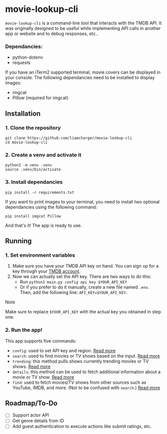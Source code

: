 # movie-lookup-cli

`movie-lookup-cli` is a command-line tool that interacts with the TMDB API. It was originally designed to be useful while implementing API calls in another app or website and to debug responses, etc..

### Dependancies:
- python-dotenv
- requests

If you have an iTerm2 supported terminal, movie covers can be displayed in your console. The following dependancies need to be installed to display images:

- imgcat
- Pillow (required for imgcat)

## Installation

### 1. Clone the repository
```
git clone https://github.com/liamcharger/movie-lookup-cli
cd movie-lookup-cli
```

### 2. Create a venv and activate it
```
python3 -m venv .venv
source .venv/bin/activate
```

### 3. Install dependancies
```
pip install -r requirements.txt
```

If you want to print images to your terminal, you need to install two optional dependancies using the following command:

```
pip install imgcat Pillow
```

And that's it! The app is ready to use.

## Running

### 1. Set environment variables
1. Make sure you have your TMDB API key on hand. You can sign up for a key through your [TMDB account](https://www.themoviedb.org/settings/api).
2. Now we can actually set the API key. There are two ways to do this:
    - Run `python3 main.py config api_key $YOUR_API_KEY`
    - Or if you prefer to do it manually, create a new file named `.env`. Then, add the following line: `API_KEY=$YOUR_API_KEY`.

> [!NOTE]
> Make sure to replace `$YOUR_API_KEY` with the actual key you obtained in step one.

### 2. Run the app!

This app supports five commands:
- `config`: used to set API key and region. [Read more](/docs/config.md)
- `search`: used to find movies or TV shows based on the input. [Read more](/docs/search.md)
- `trending`: this method pulls shows currently trending movies or TV shows. [Read more](/docs/trending.md)
- `details`: this method can be used to fetch additional information about a movie or TV show. [Read more](/docs/details.md)
- `find`: used to fetch movies/TV shows from other sources such as YouTube, IMDB, and more. (Not to be confused with `search`.) [Read more](/docs/find.md)

## Roadmap/To-Do
- [ ] Support actor API
- [ ] Get genre details from ID
- [ ] Add guest authentication to execute actions like submit ratings, etc.
